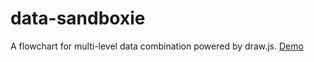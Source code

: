 # data-sandboxie
A flowchart for multi-level data combination powered by draw.js. [Demo](https://drawjs.github.io/CDN/data-sandboxie/example/index.html)
